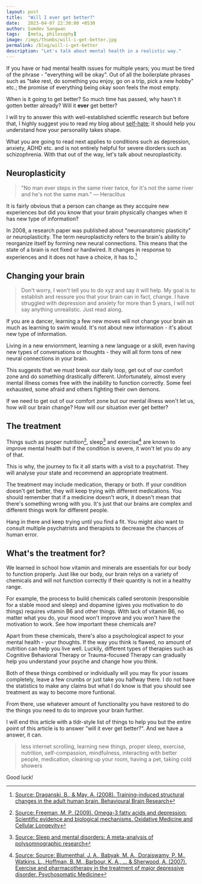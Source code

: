 ```yaml
---
layout: post
title:  "Will I ever get better?"
date:   2023-04-07 22:30:00 +0530
author: Somdev Sangwan
tags:   [meta, philosophy]
image: /imgs/thumbs/will-i-get-better.jpg
permalink: /blog/will-i-get-better
description: "Let's talk about mental health in a realistic way."
---
```


If you have or had mental health issues for multiple years; you must be tired of the phrase - "everything will be okay". Out of all the boilerplate phrases such as "take rest, do something you enjoy, go on a trip, pick a new hobby" etc.; the promise of everything being okay soon feels the most empty.  

When is it going to get better? So much time has passed, why hasn't it gotten better already? Will it **ever** get better?

I will try to answer this with well-established scientfic research but before that, I highly suggest you to read my blog about [self-hate](https://s0md3v.github.io/blog/self-hate-and-regrets); it should help you understand how your personality takes shape.

What you are going to read next applies to conditions such as depression, anxiety, ADHD etc. and is not entirely helpful for severe diorders such as schizophrenia. With that out of the way, let's talk about neuroplasticity.

## Neuroplasticity

> "No man ever steps in the same river twice, for it's not the same river and he's not the same man."
> ― Heraclitus

It is fairly obvious that a person can change as they accquire new experiences but did you know that your brain physically changes when it has new type of information?

In 2008, a research paper was published about "neuroanatomic plasticity" or neuroplasticity. The term neuroplasticity refers to the brain's ability to reorganize itself by forming new neural connections. This means that the state of a brain is not fixed or hardwired. It changes in response to experiences and it does not have a choice, it has to.[^neuroplasticity]

## Changing your brain

> Don't worry, I won't tell you to do xyz and say it will help. My goal is to establish and ressure you that your brain can in fact, change. I have struggled with depression and anxiety for more than 5 years, I will not say anything unrealistic. Just read along.

If you are a dancer, learning a few new moves will not change your brain as much as learning to swim would. It's not about new information - it's about new type of information. 

Living in a new enviornment, learning a new language or a skill, even having new types of conversations or thoughts - they will all form tons of new neural connections in your brain.

This suggests that we must break our daily loop, get out of our comfort zone and do something drastically different. Unfortunately, almost every mental illness comes free with the inability to function correctly. Some feel exhausted, some afraid and others fighting their own demons.  

If we need to get out of our comfort zone but our mental illness won't let us, how will our brain change? How will our situation ever get better?

## The treatment

Things such as proper nutrition[^nutrition], sleep[^sleep] and exercise[^exercise] are known to improve mental health but if the condition is severe, it won't let you do any of that.

This is why, the journey to fix it all starts with a visit to a psychatrist. They will analyse your state and recommend an appropriate treatment.

The treatment may include medication, therapy or both. If your condition doesn't get better, they will keep trying with different medications. You should remember that if a medicine doesn't work, it doesn't mean that there's something wrong with you. It's just that our brains are complex and different things work for different people.  
  
Hang in there and keep trying until you find a fit. You might also want to consult multiple psychatrists and therapists to decrease the chances of human error.

## What's the treatment for?

We learned in school how vitamin and minerals are essentials for our body to function properly. Just like our body, our brain relys on a variety of chemicals and will not function correctly if their quantity is not in a healthy range. 
  
For example, the process to build chemicals called serotonin (responsible for a stable mood and sleep) and dopamine (gives you motivation to do things) requires vitamin B6 and other things. With lack of vitamin B6, no matter what you do, your mood won't improve and you won't have the motivation to work. See how important these chemicals are?

Apart from these chemicals, there's also a psychological aspect to your mental health - your thoughts. If the way you think is flawed, no amount of nutrition can help you live well. Luckily, different types of therapies such as Cognitive Behavioral Therapy or Trauma-focused Therapy can gradually help you understand your psyche and change how you think.

Both of these things combined or individually will you may fix your issues completely, leave a few crumbs or just take you halfway there. I do not have the statistics to make any claims but what I do know is that you should see treatment as way to become more funtional.

From there, use whatever amount of functionality you have restored to do the things you need to do to improve your brain further.

I will end this article with a tldr-style list of things to help you but the entire point of this article is to answer "will it ever get better?". And we have a answer, it can.

> less internet scrolling, learning new things, proper sleep, exercise, nutrition, self-compassion, mindfulness, interacting with better people, medication, cleaning up your room, having a pet, taking cold showers

Good luck!

[^neuroplasticity]: [Source: Draganski, B., & May, A. (2008). Training-induced structural changes in the adult human brain. Behavioural Brain Research](https://pubmed.ncbi.nlm.nih.gov/18378330/)
[^nutrition]: [Source: Freeman, M. P. (2009). Omega-3 fatty acids and depression: Scientific evidence and biological mechanisms. Oxidative Medicine and Cellular Longevity](https://www.ncbi.nlm.nih.gov/pmc/articles/PMC3976923/)
[^sleep]: [Source: Sleep and mental disorders: A meta-analysis of polysomnographic research](https://pubmed.ncbi.nlm.nih.gov/21300408/)
[^exercise]: [Source: Source: Blumenthal, J. A., Babyak, M. A., Doraiswamy, P. M., Watkins, L., Hoffman, B. M., Barbour, K. A., … & Sherwood, A. (2007). Exercise and pharmacotherapy in the treatment of major depressive disorder. Psychosomatic Medicine](https://www.ncbi.nlm.nih.gov/pmc/articles/PMC2702700/)
